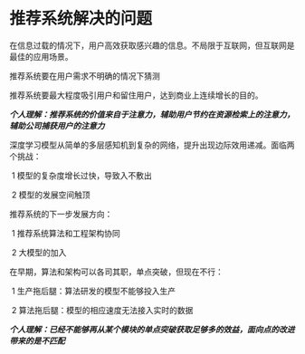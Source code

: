 # 推荐系统解决的问题
在信息过载的情况下，用户高效获取感兴趣的信息。不局限于互联网，但互联网是最佳的应用场景。

推荐系统要在用户需求不明确的情况下猜测

推荐系统要最大程度吸引用户和留住用户，达到商业上连续增长的目的。



***个人理解：推荐系统的价值来自于注意力，辅助用户节约在资源检索上的注意力，辅助公司捕获用户的注意力***

深度学习模型从简单的多层感知机到复杂的网络，提升出现边际效用递减。面临两个挑战：

​	1 模型的复杂度增长过快，导致入不敷出

​	2 模型的发展空间触顶

推荐系统的下一步发展方向：

​	1 推荐系统算法和工程架构协同

​	2 大模型的加入

在早期，算法和架构可以各司其职，单点突破，但现在不行：

​	1 生产拖后腿：算法研发的模型不能够投入生产

​	2 算法拖后腿：模型的相应速度无法接入实时的数据

***个人理解：已经不能够再从某个模块的单点突破获取足够多的效益，面向点的改进带来的是不匹配***


